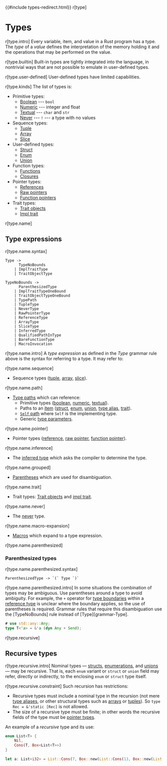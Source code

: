 {{#include types-redirect.html}}
r[type]
# Types

r[type.intro]
Every variable, item, and value in a Rust program has a type. The _type_ of a
*value* defines the interpretation of the memory holding it and the operations
that may be performed on the value.

r[type.builtin]
Built-in types are tightly integrated into the language, in nontrivial ways
that are not possible to emulate in user-defined types.

r[type.user-defined]
User-defined types have limited capabilities.

r[type.kinds]
The list of types is:

* Primitive types:
    * [Boolean] --- `bool`
    * [Numeric] --- integer and float
    * [Textual] --- `char` and `str`
    * [Never] --- `!` --- a type with no values
* Sequence types:
    * [Tuple]
    * [Array]
    * [Slice]
* User-defined types:
    * [Struct]
    * [Enum]
    * [Union]
* Function types:
    * [Functions]
    * [Closures]
* Pointer types:
    * [References]
    * [Raw pointers]
    * [Function pointers]
* Trait types:
    * [Trait objects]
    * [Impl trait]

r[type.name]
## Type expressions

r[type.name.syntax]
```grammar,types
Type ->
      TypeNoBounds
    | ImplTraitType
    | TraitObjectType

TypeNoBounds ->
      ParenthesizedType
    | ImplTraitTypeOneBound
    | TraitObjectTypeOneBound
    | TypePath
    | TupleType
    | NeverType
    | RawPointerType
    | ReferenceType
    | ArrayType
    | SliceType
    | InferredType
    | QualifiedPathInType
    | BareFunctionType
    | MacroInvocation
```

r[type.name.intro]
A _type expression_ as defined in the _Type_ grammar rule above is the syntax
for referring to a type. It may refer to:

r[type.name.sequence]
* Sequence types ([tuple], [array], [slice]).

r[type.name.path]
* [Type paths] which can reference:
    * Primitive types ([boolean], [numeric], [textual]).
    * Paths to an [item] ([struct], [enum], [union], [type alias], [trait]).
    * [`Self` path] where `Self` is the implementing type.
    * Generic [type parameters].

r[type.name.pointer]
* Pointer types ([reference], [raw pointer], [function pointer]).

r[type.name.inference]
* The [inferred type] which asks the compiler to determine the type.

r[type.name.grouped]
* [Parentheses] which are used for disambiguation.

r[type.name.trait]
* Trait types: [Trait objects] and [impl trait].

r[type.name.never]
* The [never] type.

r[type.name.macro-expansion]
* [Macros] which expand to a type expression.

r[type.name.parenthesized]
### Parenthesized types

r[type.name.parenthesized.syntax]
```grammar,types
ParenthesizedType -> `(` Type `)`
```

r[type.name.parenthesized.intro]
In some situations the combination of types may be ambiguous. Use parentheses
around a type to avoid ambiguity. For example, the `+` operator for [type
boundaries] within a [reference type] is unclear where the
boundary applies, so the use of parentheses is required. Grammar rules that
require this disambiguation use the [TypeNoBounds] rule instead of
[Type][grammar-Type].

```rust
# use std::any::Any;
type T<'a> = &'a (dyn Any + Send);
```

r[type.recursive]
## Recursive types

r[type.recursive.intro]
Nominal types &mdash; [structs], [enumerations], and [unions] &mdash; may be
recursive. That is, each `enum` variant or `struct` or `union` field may
refer, directly or indirectly, to the enclosing `enum` or `struct` type
itself.

r[type.recursive.constraint]
Such recursion has restrictions:

* Recursive types must include a nominal type in the recursion (not mere [type
  aliases], or other structural types such as [arrays] or [tuples]). So `type
  Rec = &'static [Rec]` is not allowed.
* The size of a recursive type must be finite; in other words the recursive
  fields of the type must be [pointer types].

An example of a *recursive* type and its use:

```rust
enum List<T> {
    Nil,
    Cons(T, Box<List<T>>)
}

let a: List<i32> = List::Cons(7, Box::new(List::Cons(13, Box::new(List::Nil))));
```

[Array]: types/array.md
[Boolean]: types/boolean.md
[Closures]: types/closure.md
[Enum]: types/enum.md
[Function pointers]: types/function-pointer.md
[Functions]: types/function-item.md
[Impl trait]: types/impl-trait.md
[Macros]: macros.md
[Numeric]: types/numeric.md
[Parentheses]: #parenthesized-types
[Raw pointers]: types/pointer.md#raw-pointers-const-and-mut
[References]: types/pointer.md#shared-references-
[Slice]: types/slice.md
[Struct]: types/struct.md
[Textual]: types/textual.md
[Trait objects]: types/trait-object.md
[Tuple]: types/tuple.md
[Type paths]: paths.md#paths-in-types
[Union]: types/union.md
[`Self` path]: paths.md#self-1
[arrays]: types/array.md
[enumerations]: types/enum.md
[function pointer]: types/function-pointer.md
[inferred type]: types/inferred.md
[item]: items.md
[never]: types/never.md
[pointer types]: types/pointer.md
[raw pointer]: types/pointer.md#raw-pointers-const-and-mut
[reference type]: types/pointer.md#shared-references-
[reference]: types/pointer.md#shared-references-
[structs]: types/struct.md
[trait]: types/trait-object.md
[tuples]: types/tuple.md
[type alias]: items/type-aliases.md
[type aliases]: items/type-aliases.md
[type boundaries]: trait-bounds.md
[type parameters]: types/parameters.md
[unions]: types/union.md
